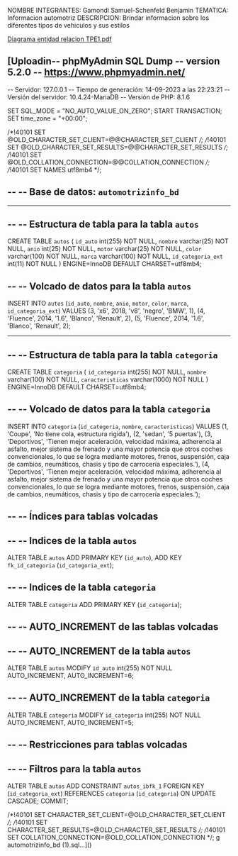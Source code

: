 NOMBRE INTEGRANTES: Gamondi Samuel-Schenfeld Benjamin
TEMATICA: Informacion automotriz
DESCRIPCION: Brindar informacion sobre los diferentes tipos de vehiculos y sus estilos

[Diagrama entidad relacion TPE1.pdf](https://github.com/benjaschenfeld/TPE-WEB/files/12613208/Diagrama.entidad.relacion.TPE1.pdf)


[Uploadin-- phpMyAdmin SQL Dump
-- version 5.2.0
-- https://www.phpmyadmin.net/
--
-- Servidor: 127.0.0.1
-- Tiempo de generación: 14-09-2023 a las 22:23:21
-- Versión del servidor: 10.4.24-MariaDB
-- Versión de PHP: 8.1.6

SET SQL_MODE = "NO_AUTO_VALUE_ON_ZERO";
START TRANSACTION;
SET time_zone = "+00:00";


/*!40101 SET @OLD_CHARACTER_SET_CLIENT=@@CHARACTER_SET_CLIENT */;
/*!40101 SET @OLD_CHARACTER_SET_RESULTS=@@CHARACTER_SET_RESULTS */;
/*!40101 SET @OLD_COLLATION_CONNECTION=@@COLLATION_CONNECTION */;
/*!40101 SET NAMES utf8mb4 */;

--
-- Base de datos: `automotrizinfo_bd`
--

-- --------------------------------------------------------

--
-- Estructura de tabla para la tabla `autos`
--

CREATE TABLE `autos` (
  `id_auto` int(255) NOT NULL,
  `nombre` varchar(25) NOT NULL,
  `anio` int(25) NOT NULL,
  `motor` varchar(25) NOT NULL,
  `color` varchar(100) NOT NULL,
  `marca` varchar(100) NOT NULL,
  `id_categoria_ext` int(11) NOT NULL
) ENGINE=InnoDB DEFAULT CHARSET=utf8mb4;

--
-- Volcado de datos para la tabla `autos`
--

INSERT INTO `autos` (`id_auto`, `nombre`, `anio`, `motor`, `color`, `marca`, `id_categoria_ext`) VALUES
(3, 'x6', 2018, 'v8', 'negro', 'BMW', 1),
(4, 'Fluence', 2014, '1.6', 'Blanco', 'Renault', 2),
(5, 'Fluence', 2014, '1.6', 'Blanco', 'Renault', 2);

-- --------------------------------------------------------

--
-- Estructura de tabla para la tabla `categoria`
--

CREATE TABLE `categoria` (
  `id_categoria` int(255) NOT NULL,
  `nombre` varchar(100) NOT NULL,
  `caracteristicas` varchar(1000) NOT NULL
) ENGINE=InnoDB DEFAULT CHARSET=utf8mb4;

--
-- Volcado de datos para la tabla `categoria`
--

INSERT INTO `categoria` (`id_categoria`, `nombre`, `caracteristicas`) VALUES
(1, 'Coupe', 'No tiene cola, estructura rigida'),
(2, 'sedan', '5 puertas'),
(3, 'Deportivos', 'Tienen mejor aceleración, velocidad máxima, adherencia al asfalto, mejor sistema de frenado y una mayor potencia que otros coches convencionales, lo que se logra mediante motores, frenos, suspensión, caja de cambios, neumáticos, chasis y tipo de carrocería especiales.'),
(4, 'Deportivos', 'Tienen mejor aceleración, velocidad máxima, adherencia al asfalto, mejor sistema de frenado y una mayor potencia que otros coches convencionales, lo que se logra mediante motores, frenos, suspensión, caja de cambios, neumáticos, chasis y tipo de carrocería especiales.');

--
-- Índices para tablas volcadas
--

--
-- Indices de la tabla `autos`
--
ALTER TABLE `autos`
  ADD PRIMARY KEY (`id_auto`),
  ADD KEY `fk_id_categoria` (`id_categoria_ext`);

--
-- Indices de la tabla `categoria`
--
ALTER TABLE `categoria`
  ADD PRIMARY KEY (`id_categoria`);

--
-- AUTO_INCREMENT de las tablas volcadas
--

--
-- AUTO_INCREMENT de la tabla `autos`
--
ALTER TABLE `autos`
  MODIFY `id_auto` int(255) NOT NULL AUTO_INCREMENT, AUTO_INCREMENT=6;

--
-- AUTO_INCREMENT de la tabla `categoria`
--
ALTER TABLE `categoria`
  MODIFY `id_categoria` int(255) NOT NULL AUTO_INCREMENT, AUTO_INCREMENT=5;

--
-- Restricciones para tablas volcadas
--

--
-- Filtros para la tabla `autos`
--
ALTER TABLE `autos`
  ADD CONSTRAINT `autos_ibfk_1` FOREIGN KEY (`id_categoria_ext`) REFERENCES `categoria` (`id_categoria`) ON UPDATE CASCADE;
COMMIT;

/*!40101 SET CHARACTER_SET_CLIENT=@OLD_CHARACTER_SET_CLIENT */;
/*!40101 SET CHARACTER_SET_RESULTS=@OLD_CHARACTER_SET_RESULTS */;
/*!40101 SET COLLATION_CONNECTION=@OLD_COLLATION_CONNECTION */;
g automotrizinfo_bd (1).sql…]()


